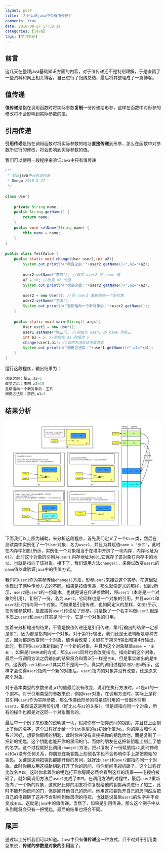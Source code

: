 ```yaml
---
layout: post
title: '为什么说java中只有值传递?'
comments: true
date: 2018-08-27 17:59:31
categories: [java]
tags: [学习笔记]
---
```


## 前言

这几天在整理java基础知识方面的内容，对于值传递还不是特别理解，于是查阅了一些资料和网上相关博客，自己进行了归纳总结，最后将其整理成了一篇博客。

## 值传递

**值传递**是指在调用函数时将实际参数**复制**一份传递给形参，这样在函数中对形参的修改将不会影响到实际参数的值。

## 引用传递

**引用传递**是指在调用函数时将实际参数的地址**直接传递**到形参，那么在函数中对参数所进行的修改，将会影响到实际参数的值。

我们可以使用一段程序来验证`Java`中只有值传递

```java
/**
 * 验证java中只有值传递
 * Dmego 2018-8-27
 */

class User{
    
    private String name;
    public String getName() {
        return name;
    }
    public void setName(String name) {
        this.name = name;
    }
}

public class TestValue {
    public static void change(User user2,int a2){
        System.out.println("改变之前："+user2.getName()+",a2="+a2);
        
        user2.setName("李四"); //改变 user2 的 name 值
        a2 = 10; //改变 a2 的值
        System.out.println("改变之后："+user2.getName()+",a2="+a2);
        
        user2 = new User(); //将 user2 重新指向一个新对象
        user2.setName("王五");
        System.out.println("重新指向一个新对象后："+user2.getName());
    }

    public static void main(String[] args){
        User user1 = new User();
        user1.setName("张三"); //初始化 user1 的 name 为张三
        int a1 = 5; //初始化 a1 的值为 5
        change(user1,a1); //调用方法验证传值方式
        System.out.println("调用方法后："+user1.getName()+",a1="+a1);
    }
}
```

运行这段程序，输出结果为：

```java
改变之前：张三,a2=5
改变之后：李四,a2=10
重新指向一个新对象后：王五
调用方法后：李四,a1=5
```

## 结果分析

![堆与内存分析](java-only-pass-by-value/changeValue.jpg)

下面我们以上图为辅助，来分析这段程序，首先我们定义了一个`User`类，然后在测试类中实例化了一个`User`对象，名为`user1`，并且为其赋值`name = '张三'`，此时在内存中如`图1`所示，实例化一个对象相当于在堆中开辟了一块内存，内存地址为`017`，此时这个对象的引用为`user1`,内存地址为`001`,它保存了该对象在内存中的地址，也就是指向了该对象。接下了，我们调用方法`change()`，来尝试改变`user1`的`name`值以此验证`java`中的传值方式。

我们将`user1`作为实参传给`change()`方法，形参`user2`来接受这个实参，在这里就体现出了两种传参方式的不同。如果是按值传递，那么就像定义的那样，如`图2`所示，`user2`是`user1`的一份副本，也就是说在传递参数时，将`user1`（本身是一个对象的引用），复制了一份，名为`user2`，它同样也是一个对象的引用，并且`user1`和`user2`此时指向同一个对象。而如果是引用传递，也如同定义的那样，如`图5`所示,在传递参数时，是直接将`user1`传递给了形参，只是换了一个名字叫做`user2`,但是本质上`user1`和`user2`其实是同一个。它是一个对象的引用。

接着来分析输出的结果，不管是按值传递还是引用传递，第1行输出的结果一定都是`张三`，因为都是指向同一个对象。对于第2行输出，我们还是无法判断是哪种方式，因为都是改变同一个对象，值也会改变；关键在于第3行输出和第4行输出，此时，我们将`user2`重新指向了一个新的对象，并且为这个对象赋值`name = '王五'`，如果是`引用传递`的方式，那么`user1`同样也会改变指向，指向新的这个对象，最后一行调用方法之后输出的结果将会和第3行一样是`王五`，但是事实输出的是`李四`，这表明`user1`和`user2`其实并不是同一个。真实的调用过程如 `图2`~`图4`所示，这样才会使得`user2`指向一个新的对象后，`user1`指向的对象并没有改变，还是原来那个对象。

对于基本类型的参数来说,`a1`的值最后没有改变，说明在执行方法时，`a2`是`a1`的一个副本。对于引用类型的参数来说，例如`User`对象，在调用方法时，实际上是将其引用`user1`作为实际参数，那么传递给形参的将是该引用的一份副本引用`user2`，虽然说这是两份引用（好比`a1`与`a2`的关系）。但是却指向同一个对象，所有的操作也都是对这同一个对象而言的。

最后举一个例子来形象的说明这一切，假如你有一把你房间的钥匙，并且在上面刻上了你的名字，这个过程好比给一个`int`类型的`a1`初始化值为`5`。你的朋友和你关系非常好，想要你房间的钥匙，此时你并没有直接把你的钥匙给他，而是复制了一把新的钥匙，这个钥匙也能开你的房间的门。而你的朋友在这把新钥匙上刻上了他的名字。这个过程就好比调用`change()`方法，把`a1`复制了一份赋值给`a2`,此时修改`a2`和`a1`没有任何关系，你朋友在新钥匙上刻他名字也不会影响你手上那把原始的钥匙。关键是这两把钥匙都能开你的房间，就好比`user1`和`user2`都指向同一个对象。此时你朋友用这把新钥匙打开了你的房间，将你房间电视机砸了。这个过程好比改名`李四`。这时你拿着你的钥匙打开你房间必然会看到这样的场景——电视机被砸了。就如同调用方法后`user1`变成了`李四`。在调用方法的过程中，最后`user2`重新指向了一个新的对象，这就好比你的朋友将你复制给他的钥匙再次进行了加工，此时不能开你房间的门，但是能开他自己的房间，他用这把钥匙开自己的房间然后把自己的电视砸了这并不会影响到你房间的电视，也就是说最后`user1`的名字并不会变成`王五`。这就是`java`中的值传递。当然了，如果是引用传递，那么这个例子中从头到尾将会只有一把钥匙，最后的结果也将会不同。

## 尾声

通过以上分析我们可以知道。`Java`中只有**值传递**这一种方式，只不过对于引用类型来说，**传递的参数是对象的引用**罢了。

